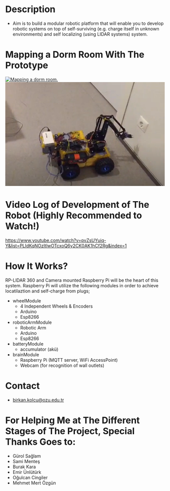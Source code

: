 # Description
- Aim is to build a modular robotic platform that will enable you to develop robotic systems on top of self-surviving (e.g. charge itself in unknown environments) and self localizing (using LIDAR systems) system.

# Mapping a Dorm Room With The Prototype
[![Mapping a dorm room.](http://i.imgur.com/aGk2MWS.png)](http://www.youtube.com/watch?v=oFOAtAxZN7c&t=0m44s "Mapping a dorm room.")
[![Mapping a dorm room.](https://raw.githubusercontent.com/ResearcherOne/RobotTakimiRepo/master/images/robot.png)](https://www.youtube.com/watch?v=Zqhcy5wxcf4 "Plugging to Outlet.")

# Video Log of Development of The Robot (Highly Recommended to Watch!)
https://www.youtube.com/watch?v=pvZsUYuiq-Y&list=PLIdKqNOzltlwOTcxoQ6y2CK0AK1hCf2Rg&index=1
		
# How It Works?
RP-LIDAR 360 and Camera mounted Raspberry Pi will be the heart of this system. Raspberry Pi will utilize the following modules in order to achieve locatilaztion and self-charge from plugs;
- wheelModule
  - 4 Independent Wheels & Encoders
  - Arduino
  - Esp8266
- roboticArmModule
  - Robotic Arm
  - Arduino
  - Esp8266
- batteryModule
  - accumulator (akü)
- brainModule
  - Raspberry Pi (MQTT server, WiFi AccessPoint)
  - Webcam (for recognition of wall outlets)
# Contact
- birkan.kolcu@ozu.edu.tr

# For Helping Me at The Different Stages of The Project, Special Thanks Goes to:
- Gürol Sağlam
- Sami Menteş
- Burak Kara
- Emir Ünlütürk
- Oğulcan Cingiler
- Mehmet Mert Özgün
		
